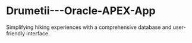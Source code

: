# Drumetii---Oracle-APEX-App
Simplifying hiking experiences with a comprehensive database and user-friendly interface.
